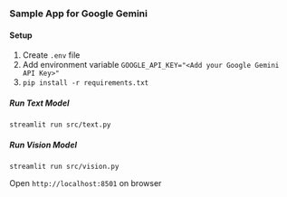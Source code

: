 
### Sample App for Google Gemini

#### Setup
1. Create `.env` file 
2. Add environment variable `GOOGLE_API_KEY="<Add your Google Gemini API Key>"`
3. `pip install -r requirements.txt`

##### Run Text Model
`streamlit run src/text.py`

##### Run Vision Model
`streamlit run src/vision.py`

Open `http://localhost:8501` on browser
